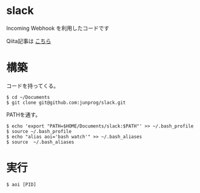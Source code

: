 # slack
Incoming Webhook を利用したコードです

Qiita記事は [こちら](https://qiita.com/vip-J/items/af12e3331629800dc73e)

# 構築

コードを持ってくる。
```shell
$ cd ~/Documents
$ git clone git@github.com:junprog/slack.git
```

PATHを通す。
```shell
$ echo 'export "PATH=$HOME/Documents/slack:$PATH"' >> ~/.bash_profile
$ source ~/.bash_profile
$ echo "alias aoi='bash watch'" >> ~/.bash_aliases
$ source  ~/.bash_aliases
```

# 実行

```shell
$ aoi [PID]
```
